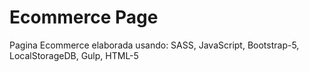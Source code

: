 <h1>Ecommerce Page</h1>
<p>Pagina Ecommerce elaborada usando: SASS, JavaScript, Bootstrap-5, LocalStorageDB, Gulp, HTML-5</p>
